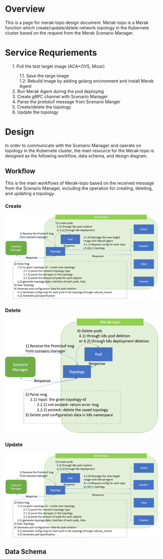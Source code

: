 # Overview
This is a page for merak-topo design document.
Merak-topo is a Merak function which create/update/delete network topology in the Kubernete cluster based on the request from the Merak Scenario Manager.

# Service Requriements
<ol>
1. Pull the test target image (ACA+OVS, Mizar)
<ol>
    1.1. Save the targe image <br>
    1.2: Rebuild image by adding golang environment and install Merak Agent <br>
</ol>
2. Run Merak Agent during the pod deploying <br>
3. Create gRPC channel with Scenario Manager <br>
4. Parse the protobuf message from Scenario Manger <br>
5. Create/delete the topology <br>
6. Update the topology <br>
</ol>

# Design
In order to communicate with the Scenario Manager and operate on topology in the Kubernete cluster, the main resource for the Merak-topo is designed as the following workflow, data schema, and design diagram.

## Workflow
This is the main workflows of Merak-topo based on the received message from the Scenario Manager, including the operation for creating, deleting, and updating a topology.
### Create 
![merak-topo create topology workflow](../images/merak-topo_create_topology_workflow.png)


### Delete 
![merak-topo delete topology workflow](../images/merak-topo_delete_topology_workflow.png)


### Update 
![merak-topo update topology workflow](../images/merak-topo_create_topology_workflow.png)


## Data Schema


